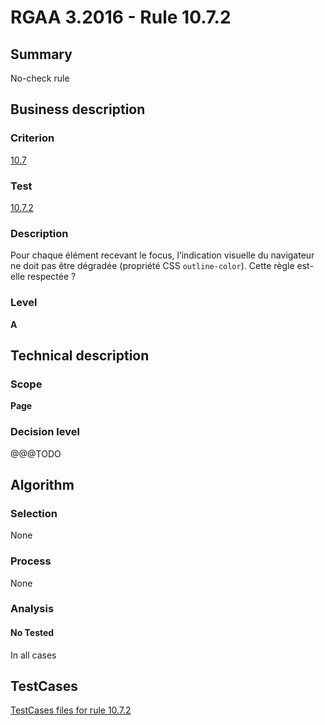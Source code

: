 # RGAA 3.2016 - Rule 10.7.2

## Summary
No-check rule


## Business description

### Criterion
[10.7](http://references.modernisation.gouv.fr/rgaa-accessibilite/criteres.html#crit-10-7)

### Test
[10.7.2](http://references.modernisation.gouv.fr/rgaa-accessibilite/criteres.html#test-10-7-2)

### Description
<div lang="fr">Pour chaque &#xE9;l&#xE9;ment recevant le focus, l&#x2019;indication visuelle du navigateur ne doit pas &#xEA;tre d&#xE9;grad&#xE9;e (propri&#xE9;t&#xE9; CSS <code lang="en">outline-color</code>). Cette r&#xE8;gle est-elle respect&#xE9;e&nbsp;?</div>

### Level
**A**


## Technical description

### Scope
**Page**

### Decision level
@@@TODO


## Algorithm

### Selection
None

### Process
None

### Analysis

#### No Tested
In all cases


##  TestCases

[TestCases files for rule 10.7.2](https://github.com/Asqatasun/Asqatasun/tree/develop/rules/rules-rgaa3.2016/src/test/resources/testcases/rgaa32016/Rgaa32016Rule100702/)


